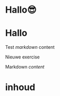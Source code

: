 # Hallo😎
# Hallo
Test *markdown* content

Nieuwe exercise

<ShortExercise id="IiAYBJmvURo8giXJU3wP" title="test">
  
  Markdown *content*
  
  # inhoud
  
</ShortExercise>
